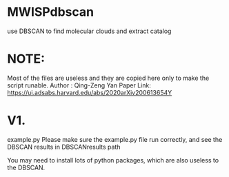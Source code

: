 # MWISPdbscan
use DBSCAN to find molecular clouds and extract catalog

# NOTE:
Most of the files are useless and they are copied here only to make the script runable.
Author : Qing-Zeng Yan
Paper Link:  https://ui.adsabs.harvard.edu/abs/2020arXiv200613654Y



# V1.
example.py
Please make sure the example.py file run correctly, and see the DBSCAN results in DBSCANresults path

You may need to install lots of python packages, which are also useless to the DBSCAN.

